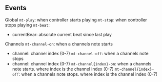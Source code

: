 
## Events
Global
`mt-play`: when controller starts playing
`mt-stop`: when controller stops playing
`mt-beat`:
  - currentBear: absolute current beat since last play

Channels
`mt-channel-on`: when a channels note starts
  - channel: channel index (0-7)
`mt-channel-off`: when a channels note stops
  - channel: channel index (0-7)
`mt-channel{index}-on`: when a channels note starts. where index is the channel index (0-7)
`mt-channel{index}-off`:  when a channels note stops. where index is the channel index (0-7)
